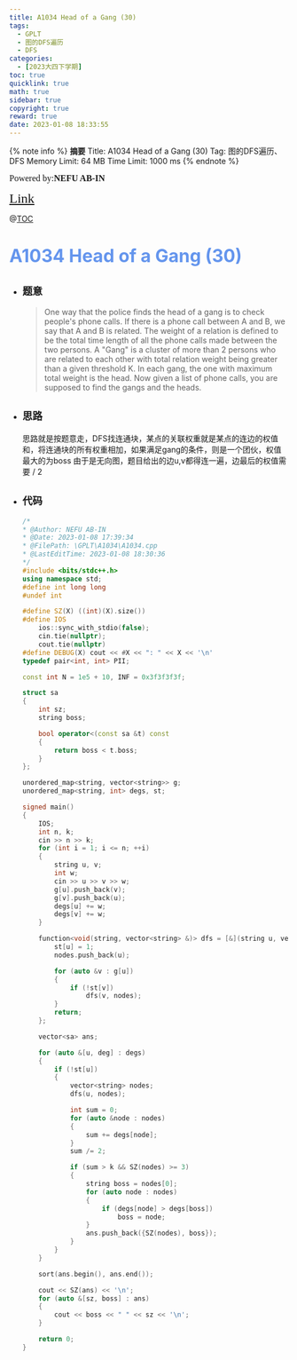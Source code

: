 ```yaml
---
title: A1034 Head of a Gang (30)
tags:
  - GPLT
  - 图的DFS遍历
  - DFS
categories:
  - [2023大四下学期]
toc: true
quicklink: true
math: true
sidebar: true
copyright: true
reward: true
date: 2023-01-08 18:33:55
---
```



{% note info %}
**摘要**
Title: A1034 Head of a Gang (30)
Tag: 图的DFS遍历、DFS
Memory Limit: 64 MB
Time Limit: 1000 ms
{% endnote %}
<!-- more -->

<font size=3 face=楷体>Powered by:**NEFU AB-IN**</font>

<font color=#FFA500 size=5 face=楷体>[Link](https://pintia.cn/problem-sets/994805342720868352/exam/problems/994805456881434624)</font>

@[TOC](文章目录)

# <font color=#6495ED size=6>A1034 Head of a Gang (30)</font>

* ## <font size=4 face=粗体>题意</font>

  >One way that the police finds the head of a gang is to check people's phone calls. If there is a phone call between A and B, we say that A and B is related. The weight of a relation is defined to be the total time length of all the phone calls made between the two persons. A "Gang" is a cluster of more than 2 persons who are related to each other with total relation weight being greater than a given threshold K. In each gang, the one with maximum total weight is the head. Now given a list of phone calls, you are supposed to find the gangs and the heads.

* ## <font size=4 face=粗体>思路</font>

  思路就是按题意走，DFS找连通块，某点的关联权重就是某点的连边的权值和，将连通块的所有权重相加，如果满足gang的条件，则是一个团伙，权值最大的为boss
  由于是无向图，题目给出的边u,v都得连一遍，边最后的权值需要 / 2

* ## <font size=4 face=粗体>代码</font>

  ```cpp
  /*
  * @Author: NEFU AB-IN
  * @Date: 2023-01-08 17:39:34
  * @FilePath: \GPLT\A1034\A1034.cpp
  * @LastEditTime: 2023-01-08 18:30:36
  */
  #include <bits/stdc++.h>
  using namespace std;
  #define int long long
  #undef int

  #define SZ(X) ((int)(X).size())
  #define IOS                                                                                                            \
      ios::sync_with_stdio(false);                                                                                       \
      cin.tie(nullptr);                                                                                                  \
      cout.tie(nullptr)
  #define DEBUG(X) cout << #X << ": " << X << '\n'
  typedef pair<int, int> PII;

  const int N = 1e5 + 10, INF = 0x3f3f3f3f;

  struct sa
  {
      int sz;
      string boss;

      bool operator<(const sa &t) const
      {
          return boss < t.boss;
      }
  };

  unordered_map<string, vector<string>> g;
  unordered_map<string, int> degs, st;

  signed main()
  {
      IOS;
      int n, k;
      cin >> n >> k;
      for (int i = 1; i <= n; ++i)
      {
          string u, v;
          int w;
          cin >> u >> v >> w;
          g[u].push_back(v);
          g[v].push_back(u);
          degs[u] += w;
          degs[v] += w;
      }

      function<void(string, vector<string> &)> dfs = [&](string u, vector<string> &nodes) { // 引用nodes，主函数的vector也会变化
          st[u] = 1;
          nodes.push_back(u);

          for (auto &v : g[u])
          {
              if (!st[v])
                  dfs(v, nodes);
          }
          return;
      };

      vector<sa> ans;

      for (auto &[u, deg] : degs)
      {
          if (!st[u])
          {
              vector<string> nodes;
              dfs(u, nodes);

              int sum = 0;
              for (auto &node : nodes)
              {
                  sum += degs[node];
              }
              sum /= 2;

              if (sum > k && SZ(nodes) >= 3)
              {
                  string boss = nodes[0];
                  for (auto node : nodes)
                  {
                      if (degs[node] > degs[boss])
                          boss = node;
                  }
                  ans.push_back({SZ(nodes), boss});
              }
          }
      }

      sort(ans.begin(), ans.end());

      cout << SZ(ans) << '\n';
      for (auto &[sz, boss] : ans)
      {
          cout << boss << " " << sz << '\n';
      }

      return 0;
  }
  ```